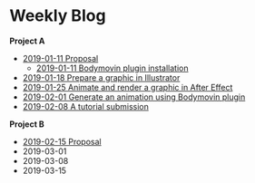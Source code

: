# Weekly Blog

**Project A**
- [2019-01-11 Proposal](_posts/2019-01-11-projectA_Proposal.md)
  - [2019-01-11 Bodymovin plugin installation](_posts/2019-01-11-projectA.md)
- [2019-01-18 Prepare a graphic in Illustrator](_posts/2019-01-18-projectA.md)
- [2019-01-25 Animate and render a graphic in After Effect](_posts/2019-01-25-projectA.md)
- [2019-02-01 Generate an animation using Bodymovin plugin](_posts/2019-02-01-projectA.md)
- [2019-02-08 A tutorial submission](_posts/2019-02-08-projectA.md)

**Project B**
- [2019-02-15 Proposal](_posts/2019-02-15-projectB_Proposal.md) 
- 2019-03-01
- 2019-03-08
- 2019-03-15
